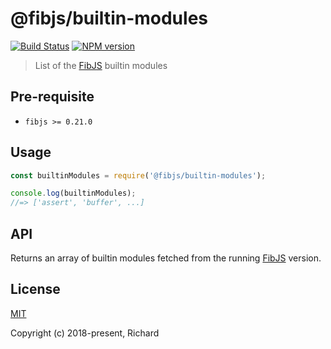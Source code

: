 # @fibjs/builtin-modules

[![Build Status](https://travis-ci.org/fibjs-modules/builtin-modules.svg)](https://travis-ci.org/fibjs-modules/builtin-modules)
[![NPM version](https://img.shields.io/npm/v/@fibjs/builtin-modules.svg)](https://www.npmjs.org/package/@fibjs/builtin-modules)

> List of the [FibJS] builtin modules

## Pre-requisite

- `fibjs >= 0.21.0`

## Usage

```javascript
const builtinModules = require('@fibjs/builtin-modules');

console.log(builtinModules);
//=> ['assert', 'buffer', ...]
```

## API

Returns an array of builtin modules fetched from the running [FibJS] version.

## License

[MIT](https://opensource.org/licenses/MIT)

Copyright (c) 2018-present, Richard

[FibJS]:https://github.com/fibjs/fibjs
